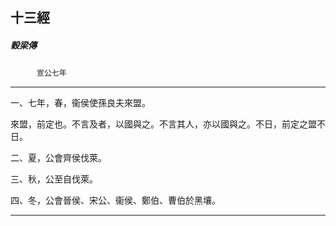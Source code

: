 

## 十三經

##### 穀梁傳
　　　`宣公七年`

* * *

一、七年，春，衞侯使孫良夫來盟。

來盟，前定也。不言及者，以國與之。不言其人，亦以國與之。不日，前定之盟不日。

二、夏，公會齊侯伐萊。

三、秋，公至自伐萊。

四、冬，公會晉侯、宋公、衞侯、鄭伯、曹伯於黑壤。

* * *

